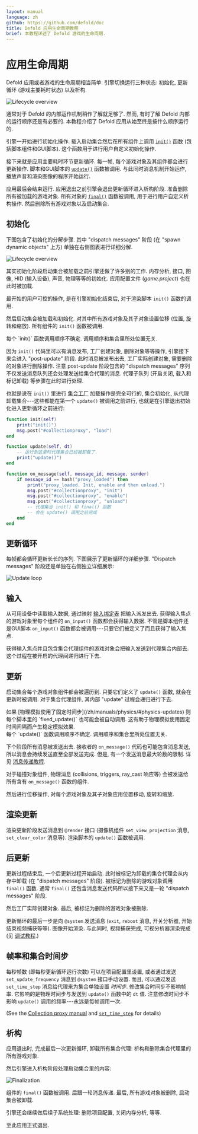 ```yaml
---
layout: manual
language: zh
github: https://github.com/defold/doc
title: Defold 应用生命周期教程
brief: 本教程详述了 Defold 游戏的生命周期.
---
```


# 应用生命周期

Defold 应用或者游戏的生命周期相当简单. 引擎切换运行三种状态: 初始化, 更新循环 (游戏主要耗时状态) 以及析构.

![Lifecycle overview](/manuals/images/application_lifecycle/application_lifecycle_overview.png)

通常对于 Defold 的内部运作机制稍作了解就足够了. 然而, 有时了解 Defold 内部的运行顺序还是有必要的. 本教程介绍了 Defold 应用从始至终是按什么顺序运行的.

引擎一开始进行初始化操作. 载入启动集合然后在所有组件上调用 [`init()`](/ref/go#init) 函数 (包括脚本组件和GUI脚本). 这个函数用于进行用户自定义初始化操作.

接下来就是应用主要耗时环节更新循环. 每一帧, 每个游戏对象及其组件都会进行更新操作. 脚本和GUI脚本的 [`update()`](/ref/go#update) 函数被调用. 与此同时消息机制开始运作, 播放声音和渲染图像的程序开始运行.

应用最后会结束运行. 应用退出之前引擎会退出更新循环进入析构阶段. 准备删除所有被加载的游戏对象. 所有对象的 [`final()`](/ref/go#final) 函数被调用, 用于进行用户自定义析构操作. 然后删除所有游戏对象以及启动集合.

## 初始化

下图包含了初始化的分解步骤. 其中 "dispatch messages" 阶段 (在 "spawn dynamic objects" 上方) 单独在右侧图表进行详细分解.

![Lifecycle overview](/manuals/images/application_lifecycle/application_lifecycle_init.png)

其实初始化阶段启动集合被加载之前引擎还做了许多别的工作. 内存分析, 接口, 图像, HID (输入设备), 声音, 物理等等的初始化. 应用配置文件 (*game.project*) 也在此时被加载.

最开始的用户可控的操作, 是在引擎初始化结束后, 对于渲染脚本 `init()` 函数的调用.

然后启动集合被加载和初始化. 对其中所有游戏对象及其子对象设置位移 (位置, 旋转和缩放). 所有组件的 `init()` 函数被调用.

<div class='sidenote' markdown='1'>
每个 `init()` 函数调用顺序不确定. 调用顺序和集合里所处位置无关.
</div>

因为 `init()` 代码里可以有消息发布, 工厂创建对象, 删除对象等等操作, 引擎接下来会进入 "post-update" 阶段. 此时消息被发布出去, 工厂实际创建对象, 需要删除的对象进行删除操作. 注意 post-update 阶段包含的 "dispatch messages" 序列不仅发送消息队列还会处理发送给集合代理的消息. 代理子队列 (开启关闭, 载入和标记卸载) 等步骤在此时进行处理.

也就是说在 `init()` 里进行 [集合工厂](/zh/manuals/collection-proxy) 加载操作是完全可行的, 集合初始化, 从代理卸载集合---这些都能在第一个 `update()` 被调用之前进行, 也就是在引擎退出初始化进入更新循环之前进行:

```lua
function init(self)
    print("init()")
    msg.post("#collectionproxy", "load")
end

function update(self, dt)
    -- 运行到这里时代理集合已经被卸载了.
    print("update()")
end

function on_message(self, message_id, message, sender)
    if message_id == hash("proxy_loaded") then
        print("proxy_loaded. Init, enable and then unload.")
        msg.post("#collectionproxy", "init")
        msg.post("#collectionproxy", "enable")
        msg.post("#collectionproxy", "unload")
        -- 代理集合 init() 和 final() 函数
        -- 会在 update() 调用之前完成
    end
end
```

## 更新循环

每帧都会循环更新长长的序列. 下图展示了更新循环的详细步骤. "Dispatch messages" 阶段还是单独在右侧独立详细展示:

![Update loop](/manuals/images/application_lifecycle/application_lifecycle_update.png)

## 输入

从可用设备中读取输入数据, 通过映射 [输入绑定表](/zh/manuals/input) 把输入派发出去. 获得输入焦点的游戏对象里每个组件的 `on_input()` 函数都会获得输入数据. 不管是脚本组件还是GUI脚本 `on_input()` 函数都会被调用---只要它们被定义了而且获得了输入焦点.

获得输入焦点并且包含集合代理组件的游戏对象会把输入发送到代理集合内部去. 这个过程在被开启的代理间递归进行下去.

## 更新

启动集合每个游戏对象组件都会被遍历到. 只要它们定义了 `update()` 函数, 就会在更新时被调用. 对于集合代理组件, 其内部 "update" 过程会递归进行下去.

<div class='sidenote' markdown='1'>
如果 [物理模拟使用了固定时间步](/zh/manuals/physics/#physics-updates) 则每个脚本里的 `fixed_update()` 也可能会被自动调用. 这有助于物理模拟使用固定时间间隔而产生稳定模拟效果.
</div>

<div class='sidenote' markdown='1'>
每个 `update()` 函数调用顺序不确定. 调用顺序和集合里所处位置无关.
</div>

下个阶段所有消息被发送出去. 接收者的 `on_message()` 代码也可能包含消息发送, 所以消息会持续发送直至全部发送完成. 但是, 有一个发送消息最大轮数的限制. 详见 [消息传递教程](/zh/manuals/message-passing).

对于碰撞对象组件, 物理消息 (collisions, triggers, ray_cast 响应等) 会被发送给所有含有 `on_message()` 函数的组件.

然后进行位移操作, 对每个游戏对象及其子对象应用位置移动, 旋转和缩放.

## 渲染更新

渲染更新阶段发送消息到 `@render` 接口 (摄像机组件 `set_view_projection` 消息, `set_clear_color` 消息等). 渲染脚本的 `update()` 函数被调用.

## 后更新

更新过程结束后, 一个后更新过程开始启动. 此时被标记为卸载的集合代理会从内存中卸载 (在 "dispatch messages" 阶段). 被标记为删除的游戏对象调用 `final()` 函数. 通常 `final()` 还包含消息发送代码所以接下来又是一轮 "dispatch messages" 阶段.

然后工厂实际创建对象. 最后, 被标记为删除的游戏对象被删除.

更新循环的最后一步是向 `@system` 发送消息 (`exit`, `reboot` 消息, 开关分析器, 开始结束视频捕获等等). 图像开始渲染. 与此同时, 视频捕获完成, 可视分析器渲染完成 (见 [调试教程](/zh/manuals/debugging).)

## 帧率和集合时间步

每秒帧数 (即每秒更新循环运行次数) 可以在项目配置里设置, 或者通过发送 `set_update_frequency` 消息到 `@system` 接口手动设置. 而且, 可以通过发送 `set_time_step` 消息给代理来为集合单独设置 _时间步_. 修改集合时间步不影响帧率. 它影响的是物理时间步与发送到 `update()` 函数中的 `dt` 值. 注意修改时间步不影响 `update()` 调用的频率---永远是每帧调用一次.

(See the [Collection proxy manual](/zh/manuals/collection-proxy) and [`set_time_step`](/ref/collectionproxy#set-time-step) for details)

## 析构

应用退出时, 完成最后一次更新循环, 卸载所有集合代理: 析构和删除集合代理里的所有游戏对象.

然后引擎进入析构阶段处理启动集合里的内容:

![Finalization](/manuals/images/application_lifecycle/application_lifecycle_final.png)

组件的 `final()` 函数被调用. 后跟一轮消息传递. 最后, 所有游戏对象被删除, 启动集合被卸载.

引擎还会继续做后续子系统处理: 删除项目配置, 关闭内存分析, 等等.

至此应用正式退出.

